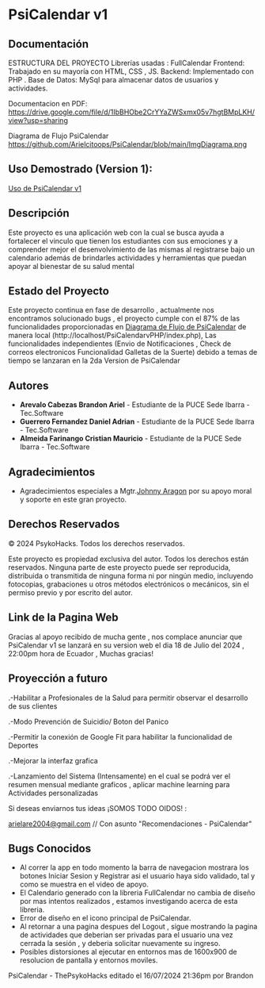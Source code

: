 # PsiCalendar v1

## Documentación
ESTRUCTURA DEL PROYECTO
Librerías usadas :  FullCalendar
Frontend: Trabajado en su mayoría con HTML, CSS , JS.
Backend: Implementado con PHP .
Base de Datos:  MySql para almacenar  datos de usuarios y actividades.

Documentacion en PDF:
https://drive.google.com/file/d/1IbBHObe2CrYYaZWSxmx05v7hgtBMpLKH/view?usp=sharing

Diagrama de Flujo PsiCalendar
https://github.com/Arielcitoops/PsiCalendar/blob/main/ImgDiagrama.png 

## Uso Demostrado (Version 1):
[Uso de PsiCalendar v1](https://drive.google.com/file/d/1UZz1gpjudK4Mwq622Mw1YLkFey-u_-Pc/view?usp=sharing)

## Descripción
Este proyecto es una aplicación web con la cual se busca ayuda a fortalecer el vinculo que tienen los estudiantes con sus emociones y a comprender mejor el desenvolvimiento de las mismas al registrarse bajo un calendario además de brindarles actividades y herramientas que puedan apoyar al bienestar de su salud mental

## Estado del Proyecto
Este proyecto continua en fase de desarrollo , actualmente nos encontramos solucionado bugs , el proyecto cumple con el 87% de las funcionalidades proporcionadas en [Diagrama de Flujo de PsiCalendar](https://github.com/Arielcitoops/PsiCalendar/blob/main/ImgDiagrama.png) de manera local (http://localhost/PsiCalendarvPHP/index.php), Las funcionalidades independientes (Envio de Notificaciones , Check de correos electronicos Funcionalidad Galletas de la Suerte) debido a temas de tiempo se lanzaran en la 2da Version de PsiCalendar

## Autores
- **Arevalo Cabezas Brandon Ariel** - Estudiante de la PUCE Sede Ibarra - Tec.Software
- **Guerrero Fernandez Daniel Adrian** - Estudiante de la PUCE Sede Ibarra - Tec.Software
- **Almeida Farinango Cristian Mauricio** - Estudiante de la PUCE Sede Ibarra - Tec.Software

## Agradecimientos
- Agradecimientos especiales a Mgtr.[Johnny Aragon](https://github.com/JohnAle1) por su apoyo moral y soporte en este gran proyecto.

## Derechos Reservados
© 2024 PsykoHacks. Todos los derechos reservados.

Este proyecto es propiedad exclusiva del autor. Todos los derechos están reservados. Ninguna parte de este proyecto puede ser reproducida, distribuida o transmitida de ninguna forma ni por ningún medio, incluyendo fotocopias, grabaciones u otros métodos electrónicos o mecánicos, sin el permiso previo y por escrito del autor.

## Link de la Pagina Web 

Gracias al apoyo recibido de mucha gente , nos complace anunciar que PsiCalendar v1 se lanzará en su version web el dia 18 de Julio del 2024 , 22:00pm hora de Ecuador , Muchas gracias!

## Proyección a futuro 

.-Habilitar a Profesionales de la Salud para permitir observar el desarrollo de sus clientes 

.-Modo Prevención de Suicidio/ Boton del Panico 

.-Permitir la conexión de Google Fit para habilitar la funcionalidad de Deportes

.-Mejorar la interfaz grafica

.-Lanzamiento del Sistema (Intensamente) en el cual se podrá ver el resumen mensual mediante graficos , aplicar machine learning para Actividades personalizadas

Si deseas enviarnos tus ideas ¡SOMOS TODO OIDOS! :

arielare2004@gmail.com // Con asunto "Recomendaciones - PsiCalendar"

## Bugs Conocidos

- Al correr la app en todo momento la barra de navegacion mostrara los botones Iniciar Sesion y Registrar asi el usuario haya sido validado, tal y como se muestra en el video de apoyo.
- El Calendario generado con la libreria FullCalendar no cambia de diseño por mas intentos realizados , estamos investigando acerca de esta libreria.
- Error de diseño en el icono principal de PsiCalendar.
- Al retornar a una pagina despues del Logout , sigue mostrando la pagina de actividades que deberian ser privadas para el usuario una vez cerrada la sesión , y deberia solicitar nuevamente su ingreso.
- Posibles distorsiones al ejecutar en entornos mas de 1600x900 de resolucion de pantalla y entornos moviles.


PsiCalendar - ThePsykoHacks editado el 16/07/2024 21:36pm por Brandon

